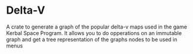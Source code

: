 # Delta-V

A crate to generate a graph of the popular delta-v maps used in the game Kerbal Space Program.
It allows you to do opperations on an immutable graph and get a tree representation of the graphs nodes to be used in 
menus